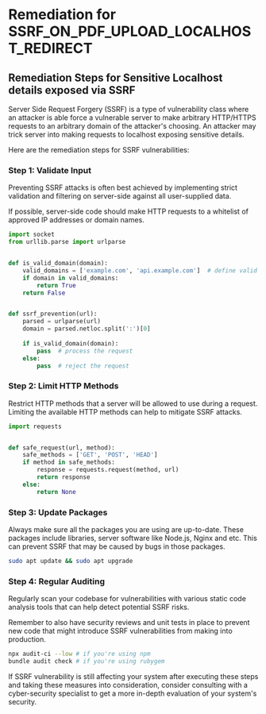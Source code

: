 # Remediation for SSRF_ON_PDF_UPLOAD_LOCALHOST_REDIRECT

## Remediation Steps for Sensitive Localhost details exposed via SSRF

Server Side Request Forgery (SSRF) is a type of vulnerability class where an attacker is able force a vulnerable server to make arbitrary HTTP/HTTPS requests to an arbitrary domain of the attacker's choosing. An attacker may trick server into making requests to localhost exposing sensitive details.

Here are the remediation steps for SSRF vulnerabilities:

### Step 1: Validate Input

Preventing SSRF attacks is often best achieved by implementing strict validation and filtering on server-side against all user-supplied data.

If possible, server-side code should make HTTP requests to a whitelist of approved IP addresses or domain names.

```python
import socket
from urllib.parse import urlparse


def is_valid_domain(domain):
    valid_domains = ['example.com', 'api.example.com']  # define valid domains
    if domain in valid_domains:
        return True
    return False


def ssrf_prevention(url):
    parsed = urlparse(url)
    domain = parsed.netloc.split(':')[0]
    
    if is_valid_domain(domain):
        pass  # process the request
    else:
        pass  # reject the request
```     

### Step 2: Limit HTTP Methods

Restrict HTTP methods that a server will be allowed to use during a request. Limiting the available HTTP methods can help to mitigate SSRF attacks.

```python
import requests


def safe_request(url, method):
    safe_methods = ['GET', 'POST', 'HEAD']
    if method in safe_methods:
        response = requests.request(method, url)
        return response
    else:
        return None
```

### Step 3: Update Packages

Always make sure all the packages you are using are up-to-date. These packages include libraries, server software like Node.js, Nginx and etc. This can prevent SSRF that may be caused by bugs in those packages. 

```bash
sudo apt update && sudo apt upgrade
```

### Step 4: Regular Auditing

Regularly scan  your codebase for vulnerabilities with various static code analysis tools that can help detect potential SSRF risks. 

Remember to also have security reviews and unit tests in place to prevent new code that might introduce SSRF vulnerabilities from making into production.

```bash
npx audit-ci --low # if you're using npm
bundle audit check # if you're using rubygem
```

If SSRF vulnerability is still affecting your system after executing these steps and taking these measures into consideration, consider consulting with a cyber-security specialist to get a more in-depth evaluation of your system's security.